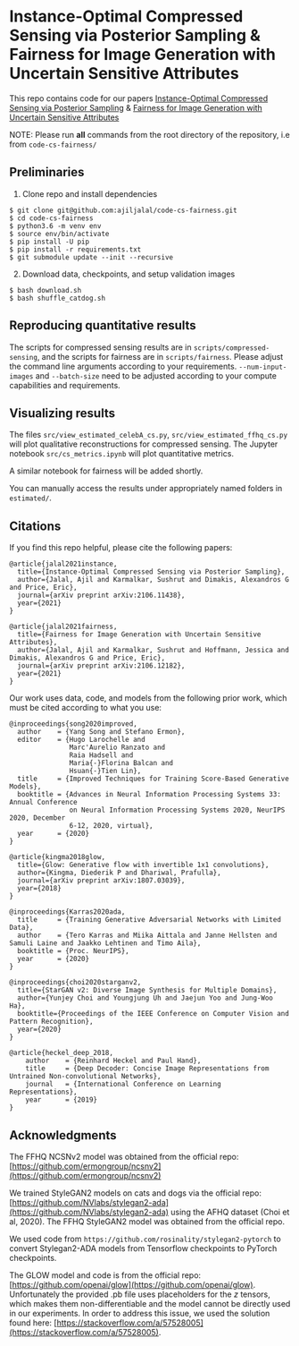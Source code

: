 # Instance-Optimal Compressed Sensing via Posterior Sampling & Fairness for Image Generation with Uncertain Sensitive Attributes

This repo contains code for our papers [Instance-Optimal Compressed Sensing via Posterior Sampling](https://arxiv.org/abs/2106.11438) & [Fairness for Image Generation with Uncertain Sensitive Attributes]()

NOTE: Please run **all** commands from the root directory of the repository, i.e from ```code-cs-fairness/```

## Preliminaries 

1. Clone repo and install dependencies

```shell
$ git clone git@github.com:ajiljalal/code-cs-fairness.git
$ cd code-cs-fairness
$ python3.6 -m venv env
$ source env/bin/activate
$ pip install -U pip
$ pip install -r requirements.txt
$ git submodule update --init --recursive
```

2. Download data, checkpoints, and setup validation images
```shell
$ bash download.sh
$ bash shuffle_catdog.sh
```

## Reproducing quantitative results
The scripts for compressed sensing results are in ```scripts/compressed-sensing```, and the scripts for fairness are in ```scripts/fairness```.
Please adjust the command line arguments according to your requirements. ```--num-input-images``` and ```--batch-size``` need to be adjusted according to your compute capabilities and requirements.

## Visualizing results
The files ```src/view_estimated_celebA_cs.py```, ```src/view_estimated_ffhq_cs.py``` will plot qualitative reconstructions for compressed sensing. The Jupyter notebook ```src/cs_metrics.ipynb``` will plot quantitative metrics.

A similar notebook for fairness will be added shortly.

You can manually access the results under appropriately named folders in ```estimated/```.

## Citations

If you find this repo helpful, please cite the following papers:
```
@article{jalal2021instance,
  title={Instance-Optimal Compressed Sensing via Posterior Sampling},
  author={Jalal, Ajil and Karmalkar, Sushrut and Dimakis, Alexandros G and Price, Eric},
  journal={arXiv preprint arXiv:2106.11438},
  year={2021}
}

@article{jalal2021fairness,
  title={Fairness for Image Generation with Uncertain Sensitive Attributes},
  author={Jalal, Ajil and Karmalkar, Sushrut and Hoffmann, Jessica and Dimakis, Alexandros G and Price, Eric},
  journal={arXiv preprint arXiv:2106.12182},
  year={2021}
}
```

Our work uses data, code, and models from the following prior work, which must be cited according to what you use:
```
@inproceedings{song2020improved,
  author    = {Yang Song and Stefano Ermon},
  editor    = {Hugo Larochelle and
               Marc'Aurelio Ranzato and
               Raia Hadsell and
               Maria{-}Florina Balcan and
               Hsuan{-}Tien Lin},
  title     = {Improved Techniques for Training Score-Based Generative Models},
  booktitle = {Advances in Neural Information Processing Systems 33: Annual Conference
               on Neural Information Processing Systems 2020, NeurIPS 2020, December
               6-12, 2020, virtual},
  year      = {2020}
}

@article{kingma2018glow,
  title={Glow: Generative flow with invertible 1x1 convolutions},
  author={Kingma, Diederik P and Dhariwal, Prafulla},
  journal={arXiv preprint arXiv:1807.03039},
  year={2018}
}

@inproceedings{Karras2020ada,
  title     = {Training Generative Adversarial Networks with Limited Data},
  author    = {Tero Karras and Miika Aittala and Janne Hellsten and Samuli Laine and Jaakko Lehtinen and Timo Aila},
  booktitle = {Proc. NeurIPS},
  year      = {2020}
}

@inproceedings{choi2020starganv2,
  title={StarGAN v2: Diverse Image Synthesis for Multiple Domains},
  author={Yunjey Choi and Youngjung Uh and Jaejun Yoo and Jung-Woo Ha},
  booktitle={Proceedings of the IEEE Conference on Computer Vision and Pattern Recognition},
  year={2020}
}

@article{heckel_deep_2018,
    author    = {Reinhard Heckel and Paul Hand},
    title     = {Deep Decoder: Concise Image Representations from Untrained Non-convolutional Networks},
    journal   = {International Conference on Learning Representations},
    year      = {2019}
}

```


## Acknowledgments
The FFHQ NCSNv2 model was obtained from the official repo: [https://github.com/ermongroup/ncsnv2](https://github.com/ermongroup/ncsnv2)

We trained StyleGAN2 models on cats and dogs via the official repo: [https://github.com/NVlabs/stylegan2-ada](https://github.com/NVlabs/stylegan2-ada) using the AFHQ dataset (Choi et al, 2020). The FFHQ StyleGAN2 model was obtained from the official repo.

We used code from ```https://github.com/rosinality/stylegan2-pytorch``` to convert Stylegan2-ADA models from Tensorflow checkpoints to PyTorch checkpoints.

The GLOW model and code is from the official repo: [https://github.com/openai/glow](https://github.com/openai/glow). Unfortunately the provided .pb file uses placeholders for the _z_ tensors, which makes them non-differentiable and the model cannot be directly used in our experiments. In order to address this issue, we used the solution found here: [https://stackoverflow.com/a/57528005](https://stackoverflow.com/a/57528005).


